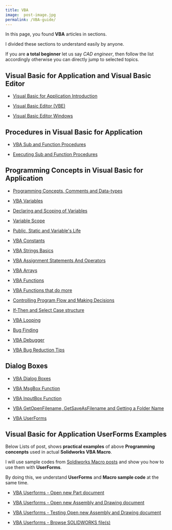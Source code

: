 ```yaml
---
title: VBA 
image:  post-image.jpg
permalink: /VBA-guide/
---
```


In this page, you found **VBA** articles in sections.

I divided these sections to understand easily by anyone.

If you are **a total beginner** let us say *CAD engineer*, then follow the list accordingly otherwise you can directly jump to selected topics.

## Visual Basic for Application and Visual Basic Editor

* [Visual Basic for Application Introduction](/visual-basic/vba-introduction)

* [Visual Basic Editor (VBE)](/visual-basic/vbe-editor)

* [Visual Basic Editor Windows](/visual-basic/vbe-windows)

## Procedures in Visual Basic for Application

* [VBA Sub and Function Procedures](/visual-basic/vba-sub-and-function-procedure)

* [Executing Sub and Function Procedures](/visual-basic/vba-executing-procedures)

## Programming Concepts in Visual Basic for Application

* [Programming Concepts, Comments and Data-types](/visual-basic/vba-programming-concepts-comments-and-datatypes)

* [VBA Variables](/visual-basic/vba-variables)

* [Declaring and Scoping of Variables](/visual-basic/vba-declaring-and-scoping-of-variables)

* [Variable Scope](/visual-basic/vba-variable-scope)

* [Public, Static and Variable's Life](/visual-basic/vba-publc-stattic-variable-life)

* [VBA Constants](/visual-basic/vba-constant)

* [VBA Strings Basics](/visual-basic/vba-string-basic)

* [VBA Assignment Statements And Operators](/visual-basic/vba-assignment-statement-and-operator)

* [VBA Arrays](/visual-basic/vba-arrays)

* [VBA Functions](/visual-basic/vba-functions)

* [VBA Functions that do more](/visual-basic/vba-more-function)

* [Controlling Program Flow and Making Decisions](/visual-basic/vba-controlling-flow-making-desicions)

* [If-Then and Select Case structure](/visual-basic/vba-if-then-structure-select-case)

* [VBA Looping](/visual-basic/vba-looping)

* [Bug Finding](/visual-basic/vba-bug-finding)

* [VBA Debugger](/visual-basic/vba-debugger)

* [VBA Bug Reduction Tips](/visual-basic/vba-bug-reduction-tips)

## Dialog Boxes

* [VBA Dialog Boxes](/visual-basic/vba-dialog-boxes)

* [VBA MsgBox Function](/visual-basic/vba-msgBox-function)

* [VBA InputBox Function](/visual-basic/vba-inputbox-function)

* [VBA GetOpenFilename, GetSaveAsFilename and Getting a Folder Name](/visual-basic/vba-other-dialog)

* [VBA UserForms](/visual-basic/vba-userform)

## Visual Basic for Application UserForms Examples

Below Lists of post, shows **practical examples** of above **Programming concenpts** used in actual **Solidworks VBA Macro**.

I will use sample codes from [Soldiworks Macro posts](/Solidworks-macro-guide) and show you how to use them with **UserForms**.

By doing this, we understand **UserForms** and **Macro sample code** at the same time.

* [VBA Userforms - Open new Part document](/visual-basic/open-part-from-userform)

* [VBA Userforms - Open new Assembly and Drawing document](/visual-basic/open-assembly-and-drawing-from-userform)

* [VBA Userforms - Testing Open new Assembly and Drawing document](/visual-basic/testing-open-assembly-and-drawing-document-macro)

* [VBA Userforms - Browse SOLIDWORKS file(s)](/visual-basic/browse-solidworks-file)
